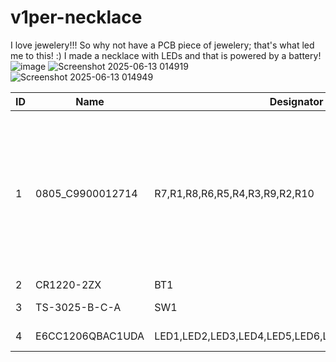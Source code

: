 
# v1per-necklace
I love jewelery!!! So why not have a PCB piece of jewelery; that's what led me to this! :) I made a necklace with LEDs and that is powered by a battery!
![image](https://github.com/user-attachments/assets/acb3c859-571f-43fb-a02c-6abb1a72ea04)
![Screenshot 2025-06-13 014919](https://github.com/user-attachments/assets/7f6125af-9304-4c69-ae3f-805ac8aca6b4)
![Screenshot 2025-06-13 014949](https://github.com/user-attachments/assets/070019fa-e430-4531-9e3a-3624afa71e44)

| ID | Name              | Designator                                         | Footprint                             | Quantity | Manufacturer Part | Supplier | Supplier Part | Price |
| -- | ----------------- | -------------------------------------------------- | ------------------------------------- | -------- | ----------------- | -------- | ------------- | ----- |
| 1  | 0805\_C9900012714 | R7,R1,R8,R6,R5,R4,R3,R9,R2,R10                     | R0805                                 | 10       | 805               | LCSC     | C9900012714   | Not sure why it's not loading the price for this one, I swear on JLC it had one      |
| 2  | CR1220-2ZX        | BT1                                                | BAT-SMD\_CR1220-2ZX                   | 1        | CR1220-2ZX        | LCSC     | C969906       | 0.261 |
| 3  | TS-3025-B-C-A     | SW1                                                | SW-SMD\_L3.0-W2.5-P3.40-LS4.0-EH      | 1        | TS-3025-B-C-A     | LCSC     | C2764561      | 0.179 |
| 4  | E6CC1206QBAC1UDA  | LED1,LED2,LED3,LED4,LED5,LED6,LED7,LED8,LED9,LED10 | LED1206-RD\_BLUE-GH\_E6CC1206QBAC1UDA | 10       | E6CC1206QBAC1UDA  | LCSC     | C375563       | 0.041 |
